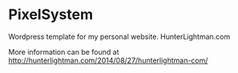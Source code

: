PixelSystem
===========

Wordpress template for my personal website. HunterLightman.com


More information can be found at http://hunterlightman.com/2014/08/27/hunterlightman-com/
